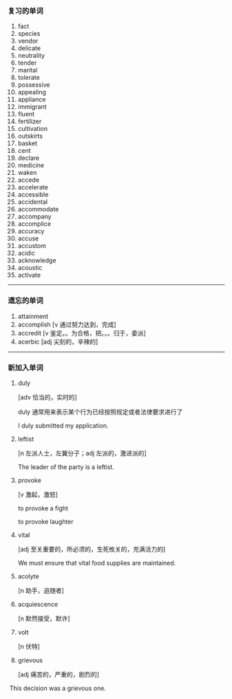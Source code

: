 ### 复习的单词

1. fact
2. species
3. vendor
4. delicate
5. neutrality
6. tender
7. marital
8. tolerate
9. possessive
10. appealing
11. appliance
12. immigrant
13. fluent
14. fertilizer
15. cultivation
16. outskirts
17. basket
18. cent
19. declare
20. medicine
21. waken
22. accede
23. accelerate
24. accessible
25. accidental
26. accommodate
27. accompany
28. accomplice
29. accuracy
30. accuse
31. accustom
32. acidic
33. acknowledge
34. acoustic
35. activate

------



### 遗忘的单词

1. attainment
2. accomplish [v 通过努力达到，完成]
3. accredit [v 鉴定。。为合格，把。。。归于，委派]
4. acerbic [adj 尖刻的，辛辣的]

------



### 新加入单词

1. duly

    [adv 恰当的，实时的]

    duly 通常用来表示某个行为已经按照规定或者法律要求进行了

    I duly submitted my application.

2. leftist

    [n 左派人士，左翼分子；adj 左派的，激进派的]

    The leader of the party is a leftist.

3. provoke

    [v 激起，激怒]

    to provoke a fight

    to provoke laughter

4. vital

    [adj 至关重要的，所必须的，生死攸关的，充满活力的]

    We must ensure that vital food supplies are maintained.

5. acolyte

    [n 助手，追随者]

6. acquiescence

    [n 默然接受，默许]

7. volt

    [n 伏特]

8. grievous

    [adj 痛苦的，严重的，剧烈的]

​		This decision was a grievous one.
















